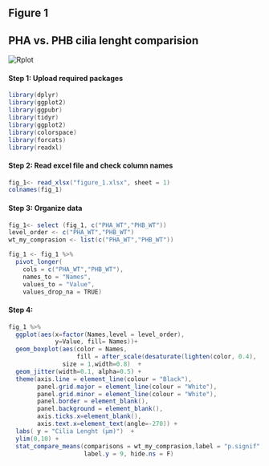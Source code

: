 
## Figure 1

## PHA vs. PHB cilia lenght comparision 
![Rplot](https://user-images.githubusercontent.com/96948625/226445761-d7dd026e-0364-4510-91ce-ff543b0311ed.jpeg)

#### Step 1: Upload required packages

``` Java
library(dplyr)
library(ggplot2)
library(ggpubr)
library(tidyr)
library(ggplot2)
library(colorspace)
library(forcats)
library(readxl)
```

#### Step 2: Read excel file and check column names

``` Java
fig_1<- read_xlsx("figure_1.xlsx", sheet = 1)
colnames(fig_1)
```

#### Step 3: Organize data

``` Java
fig_1<- select (fig_1, c("PHA_WT","PHB_WT"))
level_order <- c("PHA_WT","PHB_WT")
wt_my_comprasion <- list(c("PHA_WT","PHB_WT"))

fig_1 <- fig_1 %>%
  pivot_longer(
    cols = c("PHA_WT","PHB_WT"),
    names_to = "Names", 
    values_to = "Value",
    values_drop_na = TRUE)
```

#### Step 4: 

``` Java
fig_1 %>%
  ggplot(aes(x=factor(Names,level = level_order), 
             y=Value, fill= Names))+
  geom_boxplot(aes(color = Names,
                   fill = after_scale(desaturate(lighten(color, 0.4), .3))),
               size = 1,width=0.8)  +
  geom_jitter(width=0.1, alpha=0.5) +
  theme(axis.line = element_line(colour = "Black"),
        panel.grid.major = element_line(colour = "White"),
        panel.grid.minor = element_line(colour = "White"),
        panel.border = element_blank(),
        panel.background = element_blank(),
        axis.ticks.x=element_blank(),
        axis.text.x=element_text(angle=-270)) +
  labs( y = "Cilia Lenght (µm)")  +
  ylim(0,10) +
  stat_compare_means(comparisons = wt_my_comprasion,label = "p.signif",
                     label.y = 9, hide.ns = F)
 ```                    
